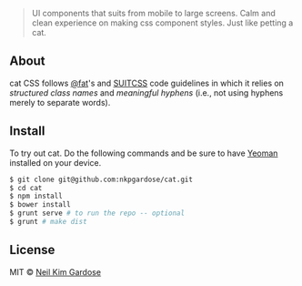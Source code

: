 > UI components that suits from mobile to large screens. Calm and clean experience on making css component styles. Just like petting a cat.

## About
cat CSS follows [@fat](https://github.com/fat)'s and [SUITCSS](https://github.com/suitcss/suit/blob/master/doc/naming-conventions.md) code guidelines in which it relies on *structured class names* and *meaningful hyphens* (i.e., not using hyphens merely to separate words).

## Install
To try out cat. Do the following commands and be sure to have [Yeoman](http://yeoman.io/) installed on your device.
```sh
$ git clone git@github.com:nkpgardose/cat.git
$ cd cat
$ npm install
$ bower install
$ grunt serve # to run the repo -- optional
$ grunt # make dist
```

## License

MIT © [Neil Kim Gardose](https://github.com/nkpgardose)
